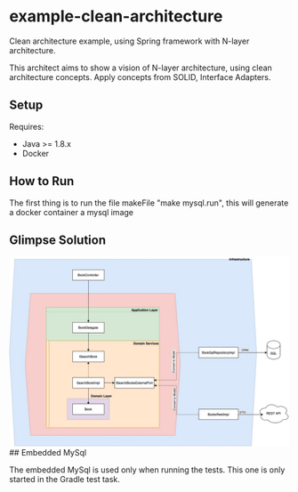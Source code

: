 # example-clean-architecture
Clean architecture example, using Spring framework with N-layer architecture.

This architect aims to show a vision of N-layer architecture, using clean architecture concepts.
Apply concepts from SOLID, Interface Adapters.

## Setup

Requires:
* Java >= 1.8.x
* Docker

## How to Run
The first thing is to run the file makeFile "make mysql.run",  this will generate a docker container a mysql image

## Glimpse Solution 
<img src="https://github.com/dani-saavedra/example-clean-architecture/blob/main/doc/N-layer_with_clean_architecture.jpg">
## Embedded MySql

The embedded MySql is used only when running the tests. This one is only started in the Gradle test task.

